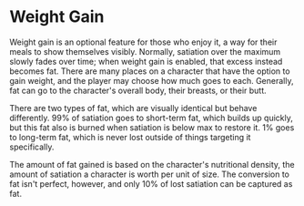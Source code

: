 # Weight Gain

Weight gain is an optional feature for those who enjoy it, a way for their meals
to show themselves visibly. Normally, satiation over the maximum slowly fades
over time; when weight gain is enabled, that excess instead becomes fat. There
are many places on a character that have the option to gain weight, and the
player may choose how much goes to each. Generally, fat can go to the
character's overall body, their breasts, or their butt.

There are two types of fat, which are visually identical but behave differently.
99% of satiation goes to short-term fat, which builds up quickly, but this fat
also is burned when satiation is below max to restore it. 1% goes to long-term
fat, which is never lost outside of things targeting it specifically.

The amount of fat gained is based on the character's nutritional density, the
amount of satiation a character is worth per unit of size. The conversion to fat
isn't perfect, however, and only 10% of lost satiation can be captured as fat.
